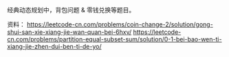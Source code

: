 经典动态规划中，背包问题 & 零钱兑换等题目。

资料：
https://leetcode-cn.com/problems/coin-change-2/solution/gong-shui-san-xie-xiang-jie-wan-quan-bei-6hxv/
https://leetcode-cn.com/problems/partition-equal-subset-sum/solution/0-1-bei-bao-wen-ti-xiang-jie-zhen-dui-ben-ti-de-yo/